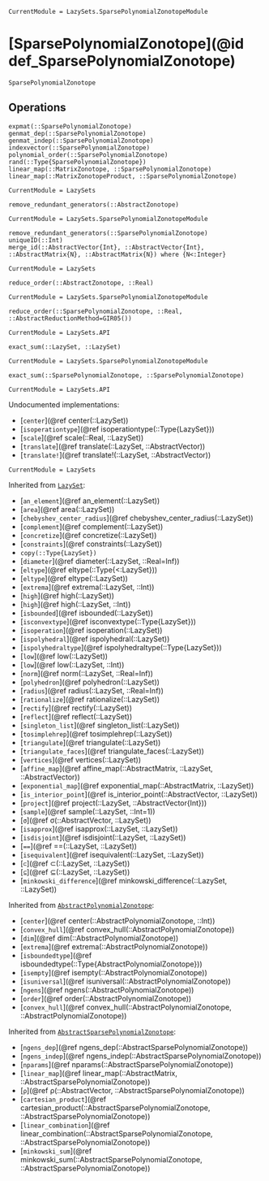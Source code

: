 ```@meta
CurrentModule = LazySets.SparsePolynomialZonotopeModule
```

# [SparsePolynomialZonotope](@id def_SparsePolynomialZonotope)

```@docs
SparsePolynomialZonotope
```

## Operations

```@docs
expmat(::SparsePolynomialZonotope)
genmat_dep(::SparsePolynomialZonotope)
genmat_indep(::SparsePolynomialZonotope)
indexvector(::SparsePolynomialZonotope)
polynomial_order(::SparsePolynomialZonotope)
rand(::Type{SparsePolynomialZonotope})
linear_map(::MatrixZonotope, ::SparsePolynomialZonotope)
linear_map(::MatrixZonotopeProduct, ::SparsePolynomialZonotope)
```
```@meta
CurrentModule = LazySets
```
```@docs; canonical=false
remove_redundant_generators(::AbstractZonotope)
```
```@meta
CurrentModule = LazySets.SparsePolynomialZonotopeModule
```
```@docs
remove_redundant_generators(::SparsePolynomialZonotope)
uniqueID(::Int)
merge_id(::AbstractVector{Int}, ::AbstractVector{Int}, ::AbstractMatrix{N}, ::AbstractMatrix{N}) where {N<:Integer}
```
```@meta
CurrentModule = LazySets
```
```@docs; canonical=false
reduce_order(::AbstractZonotope, ::Real)
```
```@meta
CurrentModule = LazySets.SparsePolynomialZonotopeModule
```
```@docs
reduce_order(::SparsePolynomialZonotope, ::Real, ::AbstractReductionMethod=GIR05())
```
```@meta
CurrentModule = LazySets.API
```
```@docs; canonical=false
exact_sum(::LazySet, ::LazySet)
```
```@meta
CurrentModule = LazySets.SparsePolynomialZonotopeModule
```
```@docs
exact_sum(::SparsePolynomialZonotope, ::SparsePolynomialZonotope)
```

```@meta
CurrentModule = LazySets.API
```

Undocumented implementations:

* [`center`](@ref center(::LazySet))
* [`isoperationtype`](@ref isoperationtype(::Type{LazySet}))
* [`scale`](@ref scale(::Real, ::LazySet))
* [`translate`](@ref translate(::LazySet, ::AbstractVector))
* [`translate!`](@ref translate!(::LazySet, ::AbstractVector))

```@meta
CurrentModule = LazySets
```

Inherited from [`LazySet`](@ref):
* [`an_element`](@ref an_element(::LazySet))
* [`area`](@ref area(::LazySet))
* [`chebyshev_center_radius`](@ref chebyshev_center_radius(::LazySet))
* [`complement`](@ref complement(::LazySet))
* [`concretize`](@ref concretize(::LazySet))
* [`constraints`](@ref constraints(::LazySet))
* `copy(::Type{LazySet})`
* [`diameter`](@ref diameter(::LazySet, ::Real=Inf))
* [`eltype`](@ref eltype(::Type{<:LazySet}))
* [`eltype`](@ref eltype(::LazySet))
* [`extrema`](@ref extrema(::LazySet, ::Int))
* [`high`](@ref high(::LazySet))
* [`high`](@ref high(::LazySet, ::Int))
* [`isbounded`](@ref isbounded(::LazySet))
* [`isconvextype`](@ref isconvextype(::Type{LazySet}))
* [`isoperation`](@ref isoperation(::LazySet))
* [`ispolyhedral`](@ref ispolyhedral(::LazySet))
* [`ispolyhedraltype`](@ref ispolyhedraltype(::Type{LazySet}))
* [`low`](@ref low(::LazySet))
* [`low`](@ref low(::LazySet, ::Int))
* [`norm`](@ref norm(::LazySet, ::Real=Inf))
* [`polyhedron`](@ref polyhedron(::LazySet))
* [`radius`](@ref radius(::LazySet, ::Real=Inf))
* [`rationalize`](@ref rationalize(::LazySet))
* [`rectify`](@ref rectify(::LazySet))
* [`reflect`](@ref reflect(::LazySet))
* [`singleton_list`](@ref singleton_list(::LazySet))
* [`tosimplehrep`](@ref tosimplehrep(::LazySet))
* [`triangulate`](@ref triangulate(::LazySet))
* [`triangulate_faces`](@ref triangulate_faces(::LazySet))
* [`vertices`](@ref vertices(::LazySet))
* [`affine_map`](@ref affine_map(::AbstractMatrix, ::LazySet, ::AbstractVector))
* [`exponential_map`](@ref exponential_map(::AbstractMatrix, ::LazySet))
* [`is_interior_point`](@ref is_interior_point(::AbstractVector, ::LazySet))
* [`project`](@ref project(::LazySet, ::AbstractVector{Int}))
* [`sample`](@ref sample(::LazySet, ::Int=1))
* [`σ`](@ref σ(::AbstractVector, ::LazySet))
* [`isapprox`](@ref isapprox(::LazySet, ::LazySet))
* [`isdisjoint`](@ref isdisjoint(::LazySet, ::LazySet))
* [`==`](@ref ==(::LazySet, ::LazySet))
* [`isequivalent`](@ref isequivalent(::LazySet, ::LazySet))
* [`⊂`](@ref ⊂(::LazySet, ::LazySet))
* [`⊆`](@ref ⊆(::LazySet, ::LazySet))
* [`minkowski_difference`](@ref minkowski_difference(::LazySet, ::LazySet))

Inherited from [`AbstractPolynomialZonotope`](@ref):
* [`center`](@ref center(::AbstractPolynomialZonotope, ::Int))
* [`convex_hull`](@ref convex_hull(::AbstractPolynomialZonotope))
* [`dim`](@ref dim(::AbstractPolynomialZonotope))
* [`extrema`](@ref extrema(::AbstractPolynomialZonotope))
* [`isboundedtype`](@ref isboundedtype(::Type{AbstractPolynomialZonotope}))
* [`isempty`](@ref isempty(::AbstractPolynomialZonotope))
* [`isuniversal`](@ref isuniversal(::AbstractPolynomialZonotope))
* [`ngens`](@ref ngens(::AbstractPolynomialZonotope))
* [`order`](@ref order(::AbstractPolynomialZonotope))
* [`convex_hull`](@ref convex_hull(::AbstractPolynomialZonotope, ::AbstractPolynomialZonotope))

Inherited from [`AbstractSparsePolynomialZonotope`](@ref):
* [`ngens_dep`](@ref ngens_dep(::AbstractSparsePolynomialZonotope))
* [`ngens_indep`](@ref ngens_indep(::AbstractSparsePolynomialZonotope))
* [`nparams`](@ref nparams(::AbstractSparsePolynomialZonotope))
* [`linear_map`](@ref linear_map(::AbstractMatrix, ::AbstractSparsePolynomialZonotope))
* [`ρ`](@ref ρ(::AbstractVector, ::AbstractSparsePolynomialZonotope))
* [`cartesian_product`](@ref cartesian_product(::AbstractSparsePolynomialZonotope, ::AbstractSparsePolynomialZonotope))
* [`linear_combination`](@ref linear_combination(::AbstractSparsePolynomialZonotope, ::AbstractSparsePolynomialZonotope))
* [`minkowski_sum`](@ref minkowski_sum(::AbstractSparsePolynomialZonotope, ::AbstractSparsePolynomialZonotope))
